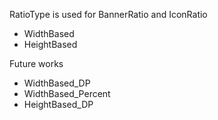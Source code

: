 RatioType is used for BannerRatio and IconRatio
- WidthBased
- HeightBased


Future works
- WidthBased_DP
- WidthBased_Percent
- HeightBased_DP
